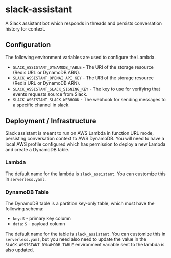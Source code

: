 # slack-assistant

A Slack assistant bot which responds in threads and persists conversation history for context.

## Configuration

The following environment variables are used to configure the Lambda.

* `SLACK_ASSISTANT_DYNAMODB_TABLE`    - The URI of the storage resource (Redis URL or DynamoDB ARN).
* `SLACK_ASSISTANT_OPENAI_API_KEY`    - The URI of the storage resource (Redis URL or DynamoDB ARN).
* `SLACK_ASSISTANT_SLACK_SIGNING_KEY` - The key to use for verifying that events requests source from Slack.
* `SLACK_ASSISTANT_SLACK_WEBHOOK`     - The webhook for sending messages to a specific channel in slack.

## Deployment / Infrastructure

Slack assistant is meant to run on AWS Lambda in function URL mode, persisting conversation context to AWS DynamoDB. You will need to have a local AWS profile configured which has permission to deploy a new Lambda and create a DynamoDB table.

### Lambda

The default name for the lambda is `slack_assistant`. You can customize this in `serverless.yaml`.

### DynamoDB Table

The DynamoDB table is a partition key-only table, which must have the following schema:
- `key`: `S`  - primary key column
- `data`: `S` - payload column

The default name for the table is `slack_assistant`. You can customize this in `serverless.yaml`, but you need also need to update the value in the `SLACK_ASSISTANT_DYNAMODB_TABLE` environment variable sent to the lambda is also updated.

